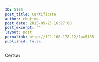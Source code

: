 ```yaml
---
ID: 5185
post_title: Certificate
author: chutima
post_date: 2015-09-23 16:27:00
post_excerpt: ""
layout: post
permalink: http://192.168.178.12/?p=5185
published: false
---
```

Certรดร